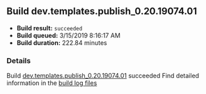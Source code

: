 ## Build dev.templates.publish_0.20.19074.01
- **Build result:** `succeeded`
- **Build queued:** 3/15/2019 8:16:17 AM
- **Build duration:** 222.84 minutes
### Details
Build [dev.templates.publish_0.20.19074.01](https://winappstudio.visualstudio.com/web/build.aspx?pcguid=a4ef43be-68ce-4195-a619-079b4d9834c2&builduri=vstfs%3a%2f%2f%2fBuild%2fBuild%2f27261) succeeded
Find detailed information in the [build log files](https://uwpctdiags.blob.core.windows.net/buildlogs/dev.templates.publish_0.20.19074.01_logs.zip)
